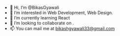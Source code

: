 - 👋 Hi, I’m @BikasGyawali
- 👀 I’m interested in Web Development, Web Design.
- 🌱 I’m currently learning React
- 💞️ I’m looking to collaborate on .
- 📫 You can mail me at bikashgyawali33@gmail.com

<!---
BikasGyawali/BikasGyawali is a ✨ special ✨ repository because its `README.md` (this file) appears on your GitHub profile.
You can click the Preview link to take a look at your changes.
--->
